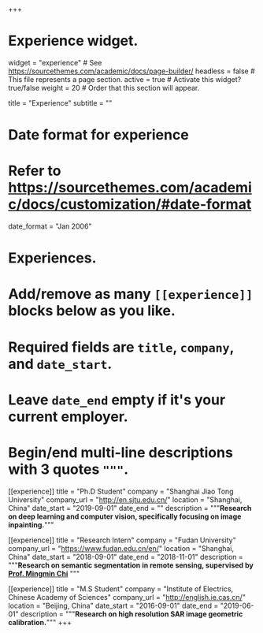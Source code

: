+++
# Experience widget.
widget = "experience"  # See https://sourcethemes.com/academic/docs/page-builder/
headless = false  # This file represents a page section.
active = true  # Activate this widget? true/false
weight = 20  # Order that this section will appear.

title = "Experience"
subtitle = ""

# Date format for experience
#   Refer to https://sourcethemes.com/academic/docs/customization/#date-format
date_format = "Jan 2006"

# Experiences.
#   Add/remove as many `[[experience]]` blocks below as you like.
#   Required fields are `title`, `company`, and `date_start`.
#   Leave `date_end` empty if it's your current employer.
#   Begin/end multi-line descriptions with 3 quotes `"""`.
[[experience]]
  title = "Ph.D Student"
  company = "Shanghai Jiao Tong University"
  company_url = "http://en.sjtu.edu.cn/"
  location = "Shanghai, China"
  date_start = "2019-09-01"
  date_end = ""
  description = """**Research on deep learning and computer vision, specifically focusing on image inpainting.**"""


[[experience]]
  title = "Research Intern"
  company = "Fudan University"
  company_url = "https://www.fudan.edu.cn/en/"
  location = "Shanghai, China"
  date_start = "2018-09-01"
  date_end = "2018-11-01"
  description = """**Research on semantic segmentation in remote sensing, supervised by [Prof. Mingmin Chi](http://homepage.fudan.edu.cn/mingmin/)** """

[[experience]]
  title = "M.S Student"
  company = "Institute of Electrics, Chinese Academy of Sciences"
  company_url = "http://english.ie.cas.cn/"
  location = "Beijing, China"
  date_start = "2016-09-01"
  date_end = "2019-06-01"
  description = """**Research on high resolution SAR image geometric calibration.**"""
+++

